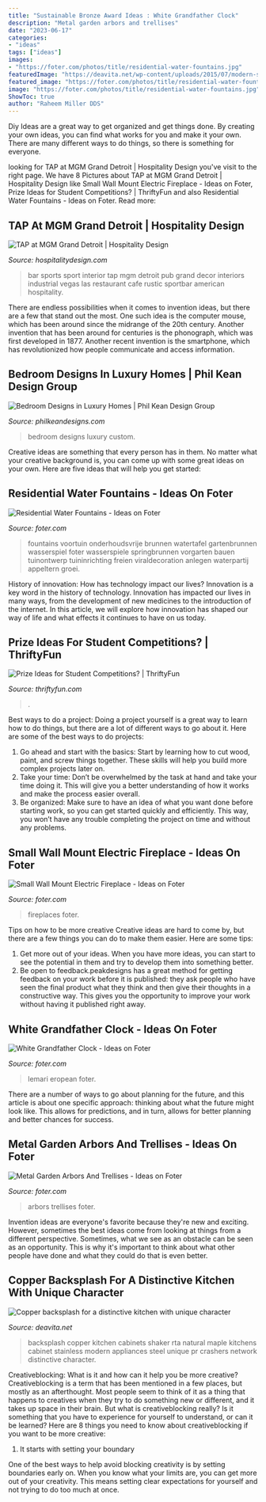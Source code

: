 ```yaml
---
title: "Sustainable Bronze Award Ideas : White Grandfather Clock"
description: "Metal garden arbors and trellises"
date: "2023-06-17"
categories:
- "ideas"
tags: ["ideas"]
images:
- "https://foter.com/photos/title/residential-water-fountains.jpg"
featuredImage: "https://deavita.net/wp-content/uploads/2015/07/modern-small-kitchen-backsplash-ideas-copper-backsplash-wood-cabinets.jpg"
featured_image: "https://foter.com/photos/title/residential-water-fountains.jpg"
image: "https://foter.com/photos/title/residential-water-fountains.jpg"
ShowToc: true
author: "Raheem Miller DDS"
---
```



Diy Ideas are a great way to get organized and get things done. By creating your own ideas, you can find what works for you and make it your own. There are many different ways to do things, so there is something for everyone.

	

		
looking for TAP at MGM Grand Detroit | Hospitality Design you've visit to the right page. We have 8 Pictures about TAP at MGM Grand Detroit | Hospitality Design like Small Wall Mount Electric Fireplace - Ideas on Foter, Prize Ideas for Student Competitions? | ThriftyFun and also Residential Water Fountains - Ideas on Foter. Read more:
		
    
## TAP At MGM Grand Detroit | Hospitality Design

<img loading=lazy src="https://hospitalitydesign.com/wp-content/uploads/BAR_-_3.jpg" onerror="this.onerror=null;this.src='https://tse2.mm.bing.net/th?id=OIP.GYpP5tuhp3Yk8Xn83Wxr5AAAAA&amp;pid=15.1';" alt="TAP at MGM Grand Detroit | Hospitality Design">

_Source: hospitalitydesign.com_

>bar sports sport interior tap mgm detroit pub grand decor interiors industrial vegas las restaurant cafe rustic sportbar american hospitality. 

	

There are endless possibilities when it comes to invention ideas, but there are a few that stand out the most. One such idea is the computer mouse, which has been around since the midrange of the 20th century. Another invention that has been around for centuries is the phonograph, which was first developed in 1877. Another recent invention is the smartphone, which has revolutionized how people communicate and access information.

    
## Bedroom Designs In Luxury Homes | Phil Kean Design Group

<img loading=lazy src="https://philkeandesigns.com/wp-content/uploads/2016/11/modern-bedroom-design-1002x834.jpg" onerror="this.onerror=null;this.src='https://tse1.mm.bing.net/th?id=OIP.lwFutE0BqD7t-WZdYBYCDQHaGK&amp;pid=15.1';" alt="Bedroom Designs in Luxury Homes | Phil Kean Design Group">

_Source: philkeandesigns.com_

>bedroom designs luxury custom. 

	

Creative ideas are something that every person has in them. No matter what your creative background is, you can come up with some great ideas on your own. Here are five ideas that will help you get started: 

    
## Residential Water Fountains - Ideas On Foter

<img loading=lazy src="https://foter.com/photos/title/residential-water-fountains.jpg" onerror="this.onerror=null;this.src='https://tse2.mm.bing.net/th?id=OIP.IcmPBJkDJzCkfifpPalb_AHaGC&amp;pid=15.1';" alt="Residential Water Fountains - Ideas on Foter">

_Source: foter.com_

>fountains voortuin onderhoudsvrije brunnen watertafel gartenbrunnen wasserspiel foter wasserspiele springbrunnen vorgarten bauen tuinontwerp tuininrichting freien viraldecoration anlegen waterpartij appeltern groei. 

	

History of innovation: How has technology impact our lives?
Innovation is a key word in the history of technology. Innovation has impacted our lives in many ways, from the development of new medicines to the introduction of the internet. In this article, we will explore how innovation has shaped our way of life and what effects it continues to have on us today.

    
## Prize Ideas For Student Competitions? | ThriftyFun

<img loading=lazy src="https://img.thrfun.com/img/227/639/trophy_tx2.jpg" onerror="this.onerror=null;this.src='https://tse1.mm.bing.net/th?id=OIP.UQ8wfl3uYbuefgxFoZCPAgHaHa&amp;pid=15.1';" alt="Prize Ideas for Student Competitions? | ThriftyFun">

_Source: thriftyfun.com_

>. 

	

Best ways to do a project:
Doing a project yourself is a great way to learn how to do things, but there are a lot of different ways to go about it. Here are some of the best ways to do projects: 
1. Go ahead and start with the basics: Start by learning how to cut wood, paint, and screw things together. These skills will help you build more complex projects later on. 
2. Take your time: Don’t be overwhelmed by the task at hand and take your time doing it. This will give you a better understanding of how it works and make the process easier overall. 
3. Be organized: Make sure to have an idea of what you want done before starting work, so you can get started quickly and efficiently. This way, you won’t have any trouble completing the project on time and without any problems.

    
## Small Wall Mount Electric Fireplace - Ideas On Foter

<img loading=lazy src="https://foter.com/photos/title/small-wall-mount-electric-fireplace.jpg" onerror="this.onerror=null;this.src='https://tse2.mm.bing.net/th?id=OIP.bHDG5tuXc-_PRBQY9ImFJAHaEK&amp;pid=15.1';" alt="Small Wall Mount Electric Fireplace - Ideas on Foter">

_Source: foter.com_

>fireplaces foter. 

	

Tips on how to be more creative
Creative ideas are hard to come by, but there are a few things you can do to make them easier. Here are some tips: 
1. Get more out of your ideas. When you have more ideas, you can start to see the potential in them and try to develop them into something better. 
2. Be open to feedback.peakdesigns has a great method for getting feedback on your work before it is published: they ask people who have seen the final product what they think and then give their thoughts in a constructive way. This gives you the opportunity to improve your work without having it published right away.

    
## White Grandfather Clock - Ideas On Foter

<img loading=lazy src="https://foter.com/photos/title/white-grandfather-clock.jpg" onerror="this.onerror=null;this.src='https://tse3.mm.bing.net/th?id=OIP.jrUwJ3vUDngKT8xuXJ0rkAHaJl&amp;pid=15.1';" alt="White Grandfather Clock - Ideas on Foter">

_Source: foter.com_

>lemari eropean foter. 

	

There are a number of ways to go about planning for the future, and this article is about one specific approach: thinking about what the future might look like. This allows for predictions, and in turn, allows for better planning and better chances for success.

    
## Metal Garden Arbors And Trellises - Ideas On Foter

<img loading=lazy src="https://foter.com/photos/title/metal-garden-arbors-and-trellises.jpg" onerror="this.onerror=null;this.src='https://tse1.mm.bing.net/th?id=OIP.pLRKCIcE8kklqavLDJvJywHaLH&amp;pid=15.1';" alt="Metal Garden Arbors And Trellises - Ideas on Foter">

_Source: foter.com_

>arbors trellises foter. 

	

Invention ideas are everyone's favorite because they're new and exciting. However, sometimes the best ideas come from looking at things from a different perspective. Sometimes, what we see as an obstacle can be seen as an opportunity. This is why it's important to think about what other people have done and what they could do that is even better.

    
## Copper Backsplash For A Distinctive Kitchen With Unique Character

<img loading=lazy src="https://deavita.net/wp-content/uploads/2015/07/modern-small-kitchen-backsplash-ideas-copper-backsplash-wood-cabinets.jpg" onerror="this.onerror=null;this.src='https://tse4.mm.bing.net/th?id=OIP.Eah4HOM8Ds-VJufyde_NnwHaJ4&amp;pid=15.1';" alt="Copper backsplash for a distinctive kitchen with unique character">

_Source: deavita.net_

>backsplash copper kitchen cabinets shaker rta natural maple kitchens cabinet stainless modern appliances steel unique pr crashers network distinctive character. 

	

Creativeblocking: What is it and how can it help you be more creative?
Creativeblocking is a term that has been mentioned in a few places, but mostly as an afterthought. Most people seem to think of it as a thing that happens to creatives when they try to do something new or different, and it takes up space in their brain. But what is creativeblocking really? Is it something that you have to experience for yourself to understand, or can it be learned? Here are 8 things you need to know about creativeblocking if you want to be more creative: 
1) It starts with setting your boundary

One of the best ways to help avoid blocking creativity is by setting boundaries early on. When you know what your limits are, you can get more out of your creativity. This means setting clear expectations for yourself and not trying to do too much at once.

